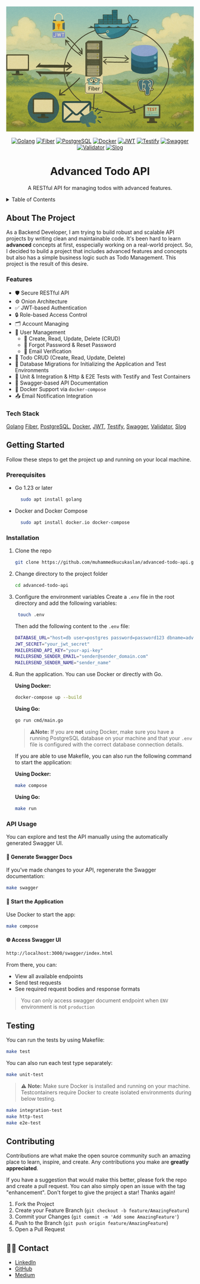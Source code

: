

<br />
<div align="center">
  <a href="https://github.com/muhammedkucukaslan/advanced-todo-api">
    <img src="images/image.png" alt="image" >
  </a>

[![Golang][Golang.com]][Golang-url]
[![Fiber][Fiber.io]][Fiber-url]
[![PostgreSQL][PostgreSQL.com]][PostgreSQL-url]
[![Docker][Docker.com]][Docker-url]
[![JWT][JWT.io]][JWT-url]
[![Testify][Testify.com]][Testify-url]
[![Swagger][Swagger.io]][Swagger-url]
[![Validator][Validator.com]][Validator-url]
[![Slog][Slog.com]][Slog-url]


<h1 align="center">Advanced Todo API</h1>
  <p align="center">
    A RESTful API for managing todos with advanced features.
  </p>
</div>



<details>
  <summary>Table of Contents</summary>
  <ol>
    <li>
      <a href="#about-the-project">About The Project</a>
      <ul>
        <li><a href="#tech-stack">Tech Stack</a></li>
        <li><a href="#features">Features</a></li>
      </ul>
    </li>
    <li>
      <a href="#getting-started">Getting Started</a>
      <ul>
        <li><a href="#prerequisites">Prerequisites</a></li>
        <li><a href="#installation">Installation</a></li>
        <li><a href="#api-usage">API Usage</a></li>
      </ul>
    </li>
    <li><a href="#testing">Testing</a></li>
    <li><a href="#contributing">Contributing</a></li>
  </ol>
</details>



## About The Project

As a Backend Developer, I am trying to build robust and scalable API projects by writing clean and maintainable code. It's been hard to learn **advanced** concepts at first, esspecially working on a real-world project. So, I decided to build a project that includes advanced features and concepts but also has a simple business logic such as Todo Management. This project is the result of this desire. 



### Features
- 🛡️ Secure RESTful API
- ⚙️ Onion Architecture
- ✅ JWT-based Authentication
- 🔒 Role-based Access Control
- 🗂️ Account Managing
- 👤 User Management
  - 📌 Create, Read, Update, Delete (CRUD)
  - 🔁 Forgot Password & Reset Password
  - 📧 Email Verification
- 📌 Todo CRUD (Create, Read, Update, Delete)
- 🧱 Database Migrations for Initializing the Application and Test Environments
- 🧪 Unit & Integration & Http & E2E Tests with Testify and Test Containers
- 🧾 Swagger-based API Documentation
- 🐳 Docker Support via `docker-compose`
- 📤 Email Notification Integration

### Tech Stack
[Golang][Golang-url] [Fiber][Fiber-url], [PostgreSQL][PostgreSQL-url], [Docker][Docker-url], [JWT][JWT-url], [Testify][Testify-url], [Swagger][Swagger-url], [Validator][Validator.com], [Slog][Slog.com]

## Getting Started

Follow these steps to get the project up and running on your local machine.

### Prerequisites

* Go 1.23 or later
  ```sh
    sudo apt install golang
  ```
* Docker and Docker Compose
  ```sh
    sudo apt install docker.io docker-compose
  ```

### Installation

1. Clone the repo
   ```sh
   git clone https://github.com/muhammedkucukaslan/advanced-todo-api.git
   ```
2. Change directory to the project folder
   ```sh
   cd advanced-todo-api
   ```
3. Configure the environment variables
   Create a `.env` file in the root directory and add the following variables:
   ```sh
    touch .env
   ```
    Then add the following content to the `.env` file:
    ```sh
    DATABASE_URL="host=db user=postgres password=password123 dbname=advanced_todo_api_db port=5432 sslmode=disable"
    JWT_SECRET="your_jwt_secret"
    MAILERSEND_API_KEY="your-api-key"
    MAILERSEND_SENDER_EMAIL="sender@sender_domain.com"
    MAILERSEND_SENDER_NAME="sender_name"
   ```
4. Run the application. You can use Docker or directly with Go.

   **Using Docker:**
   ```sh
   docker-compose up --build
   ```

   **Using Go:**
   ```sh
   go run cmd/main.go
   ```
    > ⚠️**Note:** If you are **not** using Docker, make sure you have a running PostgreSQL database on your machine and that your `.env` file is configured with the correct database connection details.

   If you are able to use Makefile, you can also run the following command to start the application:
   
   **Using Docker:**
   ```sh
   make compose
   ```

   **Using Go:**
   ```sh
   make run
   ```


### API Usage

You can explore and test the API manually using the automatically generated Swagger UI.
#### 🔄 Generate Swagger Docs

If you've made changes to your API, regenerate the Swagger documentation:

```sh
make swagger
```
#### 🚀 Start the Application

Use Docker to start the app:

```sh
make compose
```
####  🌐 Access Swagger UI

```sh
http://localhost:3000/swagger/index.html
```
From there, you can:
  - View all available endpoints
  - Send test requests
  - See required request bodies and response formats

> You can only access swagger document endpoint when `ENV` environment is not `production`

## Testing
You can run the tests by using Makefile:
```sh
make test
```
You  can also run each test type separately:
```sh
make unit-test
```
> ⚠️ **Note:** Make sure Docker is installed and running on your machine. Testcontainers require Docker to create isolated environments during below testing.
```sh
make integration-test
make http-test
make e2e-test
```

## Contributing

Contributions are what make the open source community such an amazing place to learn, inspire, and create. Any contributions you make are **greatly appreciated**.

If you have a suggestion that would make this better, please fork the repo and create a pull request. You can also simply open an issue with the tag "enhancement".
Don't forget to give the project a star! Thanks again!

1. Fork the Project
2. Create your Feature Branch (`git checkout -b feature/AmazingFeature`)
3. Commit your Changes (`git commit -m 'Add some AmazingFeature'`)
4. Push to the Branch (`git push origin feature/AmazingFeature`)
5. Open a Pull Request


## 🙋‍♂️ Contact

* [LinkedIn](https://www.linkedin.com/in/muhammedkucukaslan)  
* [GitHub](https://github.com/muhammedkucukaslan)
* [Medium](https://medium.com/@muhammedkucukaslan)


<!-- MARKDOWN LINKS & IMAGES -->
[Golang.com]: https://img.shields.io/badge/Go-00ADD8?style=for-the-badge&logo=go&logoColor=white
[Golang-url]: https://golang.org/

[PostgreSQL.com]: https://img.shields.io/badge/PostgreSQL-4169E1?style=for-the-badge&logo=postgresql&logoColor=white
[PostgreSQL-url]: https://www.postgresql.org/

[Docker.com]: https://img.shields.io/badge/Docker-2496ED?style=for-the-badge&logo=docker&logoColor=white
[Docker-url]: https://www.docker.com/

[Fiber.io]: https://img.shields.io/badge/Fiber-18A5D6?style=for-the-badge&logo=fiber&logoColor=white
[Fiber-url]: https://gofiber.io/

[Swagger.io]: https://img.shields.io/badge/Swagger-85EA2D?style=for-the-badge&logo=swagger&logoColor=black
[Swagger-url]: https://swagger.io/

[Testify.com]: https://img.shields.io/badge/Testify-00BFA6?style=for-the-badge&logo=go&logoColor=white
[Testify-url]: https://github.com/stretchr/testify

[JWT.io]: https://img.shields.io/badge/JWT-000000?style=for-the-badge&logo=JSON%20web%20tokens&logoColor=white
[JWT-url]: https://jwt.io/

[Validator.com]: https://img.shields.io/badge/Validator-v10-blue?style=for-the-badge&logo=go&logoColor=white
[Validator-url]: https://pkg.go.dev/github.com/go-playground/validator/v10

[Slog.com]: https://img.shields.io/badge/log%2Fslog-Go%20Logger-informational?style=for-the-badge&logo=go&logoColor=white
[Slog-url]: https://pkg.go.dev/log/slog
